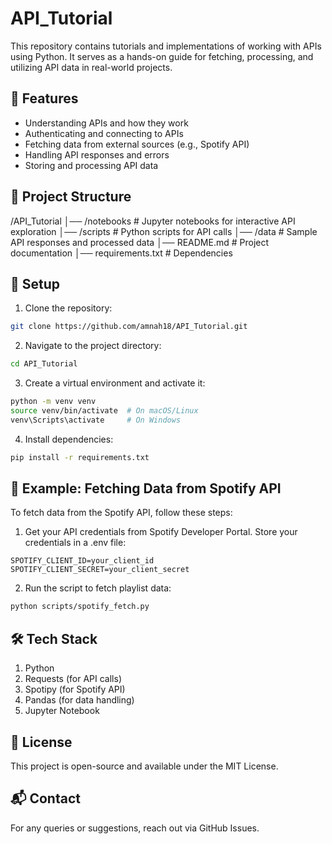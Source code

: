 # API_Tutorial
This repository contains tutorials and implementations of working with APIs using Python. It serves as a hands-on guide for fetching, processing, and utilizing API data in real-world projects.  

## 🚀 Features  
- Understanding APIs and how they work  
- Authenticating and connecting to APIs  
- Fetching data from external sources (e.g., Spotify API)  
- Handling API responses and errors  
- Storing and processing API data  

## 📂 Project Structure  
/API_Tutorial 
│── /notebooks # Jupyter notebooks for interactive API exploration 
│── /scripts # Python scripts for API calls 
│── /data # Sample API responses and processed data 
│── README.md # Project documentation 
│── requirements.txt # Dependencies

## 🔧 Setup  
1. Clone the repository:  
```bash
git clone https://github.com/amnah18/API_Tutorial.git
```
2. Navigate to the project directory:
```bash
cd API_Tutorial
```
3. Create a virtual environment and activate it:
```bash
python -m venv venv  
source venv/bin/activate  # On macOS/Linux  
venv\Scripts\activate     # On Windows  
```
4. Install dependencies:
```bash
pip install -r requirements.txt  
```
## 🎵 Example: Fetching Data from Spotify API
To fetch data from the Spotify API, follow these steps:
1. Get your API credentials from Spotify Developer Portal.
Store your credentials in a .env file:
```env
SPOTIFY_CLIENT_ID=your_client_id  
SPOTIFY_CLIENT_SECRET=your_client_secret 
``` 
2. Run the script to fetch playlist data:
```bash
python scripts/spotify_fetch.py  
```
## 🛠 Tech Stack
1. Python
2. Requests (for API calls)
3. Spotipy (for Spotify API)
4. Pandas (for data handling)
5. Jupyter Notebook
## 📜 License
This project is open-source and available under the MIT License.

## 📬 Contact
For any queries or suggestions, reach out via GitHub Issues.
